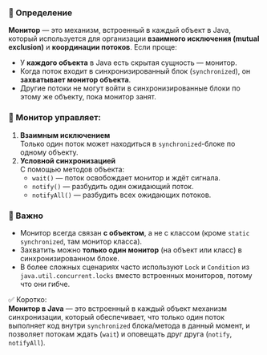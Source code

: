 ### 🔹 Определение
**Монитор** — это механизм, встроенный в каждый объект в Java, который используется для организации **взаимного исключения (mutual exclusion)** и **координации потоков**.
Если проще:
- У **каждого объекта** в Java есть скрытая сущность — монитор.
- Когда поток входит в синхронизированный блок (`synchronized`), он **захватывает монитор объекта**.
- Другие потоки не могут войти в синхронизированные блоки по этому же объекту, пока монитор занят.
### 🔹 Монитор управляет:
1. **Взаимным исключением**  
    Только один поток может находиться в `synchronized`-блоке по одному объекту.
2. **Условной синхронизацией**  
    С помощью методов объекта:
    - `wait()` — поток освобождает монитор и ждёт сигнала.
    - `notify()` — разбудить один ожидающий поток.
    - `notifyAll()` — разбудить всех ожидающих потоков.
### 🔹 Важно
- Монитор всегда связан **с объектом**, а не с классом (кроме `static synchronized`, там монитор класса).
- Захватить можно **только один монитор** (на объект или класс) в синхронизированном блоке.
- В более сложных сценариях часто используют `Lock` и `Condition` из `java.util.concurrent.locks` вместо встроенных мониторов, потому что они гибче.

✅ Коротко:  
**Монитор в Java** — это встроенный в каждый объект механизм синхронизации, который обеспечивает, что только один поток выполняет код внутри `synchronized` блока/метода в данный момент, и позволяет потокам ждать (`wait`) и оповещать друг друга (`notify`, `notifyAll`).